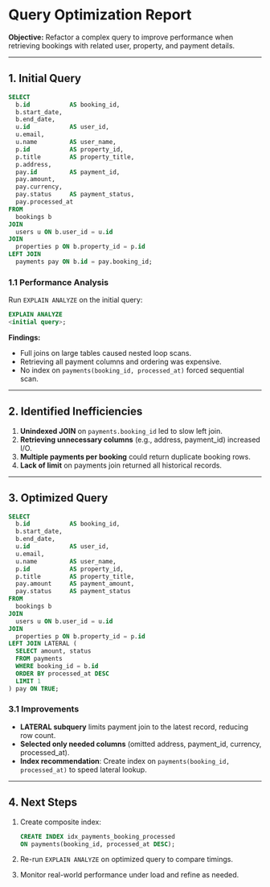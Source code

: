 # Query Optimization Report

**Objective:** Refactor a complex query to improve performance when retrieving bookings with related user, property, and payment details.

---

## 1. Initial Query

```sql
SELECT
  b.id           AS booking_id,
  b.start_date,
  b.end_date,
  u.id           AS user_id,
  u.email,
  u.name         AS user_name,
  p.id           AS property_id,
  p.title        AS property_title,
  p.address,
  pay.id         AS payment_id,
  pay.amount,
  pay.currency,
  pay.status     AS payment_status,
  pay.processed_at
FROM
  bookings b
JOIN
  users u ON b.user_id = u.id
JOIN
  properties p ON b.property_id = p.id
LEFT JOIN
  payments pay ON b.id = pay.booking_id;
```

### 1.1 Performance Analysis

Run `EXPLAIN ANALYZE` on the initial query:

```sql
EXPLAIN ANALYZE
<initial query>;
```

**Findings:**

* Full joins on large tables caused nested loop scans.
* Retrieving all payment columns and ordering was expensive.
* No index on `payments(booking_id, processed_at)` forced sequential scan.

---

## 2. Identified Inefficiencies

1. **Unindexed JOIN** on `payments.booking_id` led to slow left join.
2. **Retrieving unnecessary columns** (e.g., address, payment\_id) increased I/O.
3. **Multiple payments per booking** could return duplicate booking rows.
4. **Lack of limit** on payments join returned all historical records.

---

## 3. Optimized Query

```sql
SELECT
  b.id           AS booking_id,
  b.start_date,
  b.end_date,
  u.id           AS user_id,
  u.email,
  u.name         AS user_name,
  p.id           AS property_id,
  p.title        AS property_title,
  pay.amount     AS payment_amount,
  pay.status     AS payment_status
FROM
  bookings b
JOIN
  users u ON b.user_id = u.id
JOIN
  properties p ON b.property_id = p.id
LEFT JOIN LATERAL (
  SELECT amount, status
  FROM payments
  WHERE booking_id = b.id
  ORDER BY processed_at DESC
  LIMIT 1
) pay ON TRUE;
```

### 3.1 Improvements

* **LATERAL subquery** limits payment join to the latest record, reducing row count.
* **Selected only needed columns** (omitted address, payment\_id, currency, processed\_at).
* **Index recommendation**: Create index on `payments(booking_id, processed_at)` to speed lateral lookup.

---

## 4. Next Steps

1. Create composite index:

   ```sql
   CREATE INDEX idx_payments_booking_processed
   ON payments(booking_id, processed_at DESC);
   ```

2. Re-run `EXPLAIN ANALYZE` on optimized query to compare timings.
3. Monitor real-world performance under load and refine as needed.
